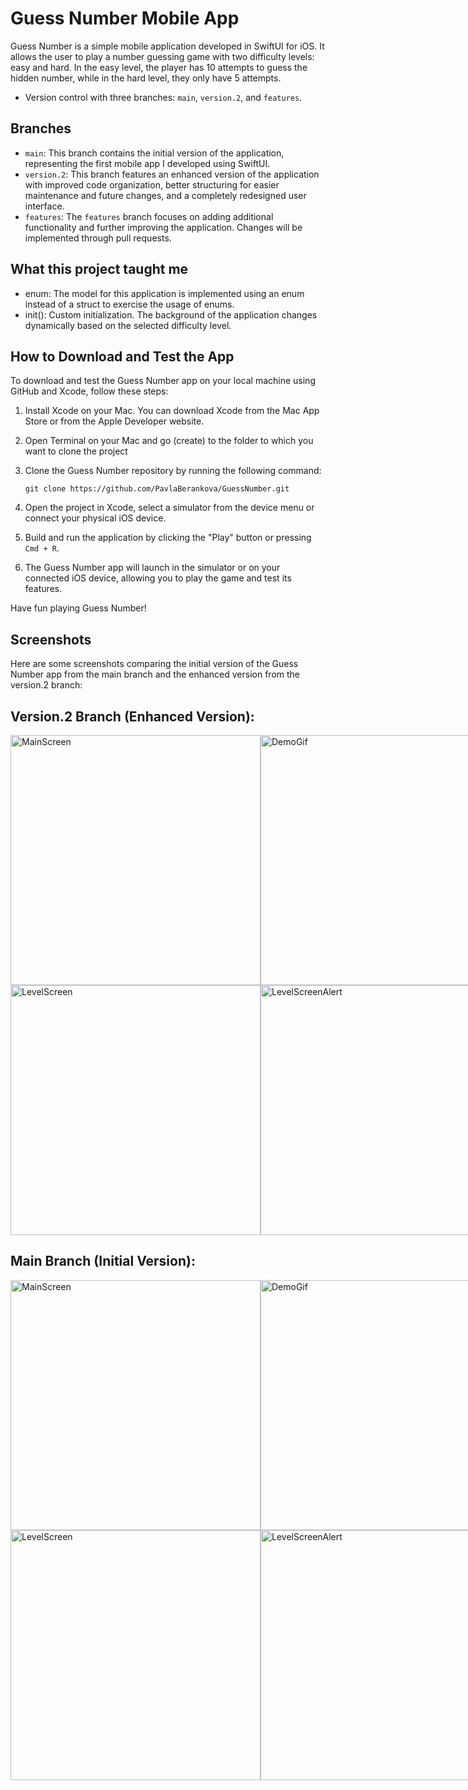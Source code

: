# Guess Number Mobile App

Guess Number is a simple mobile application developed in SwiftUI for iOS. It allows the user to play a number guessing game with two difficulty levels: easy and hard. In the easy level, the player has 10 attempts to guess the hidden number, while in the hard level, they only have 5 attempts.


- Version control with three branches: `main`, `version.2`, and `features`.

## Branches

- `main`: This branch contains the initial version of the application, representing the first mobile app I developed using SwiftUI.
- `version.2`: This branch features an enhanced version of the application with improved code organization, better structuring for easier maintenance and future changes, and a completely redesigned user interface.
- `features`: The `features` branch focuses on adding additional functionality and further improving the application. Changes will be implemented through pull requests.

## What this project taught me

- enum: The model for this application is implemented using an enum instead of a struct to exercise the usage of enums.
- init(): Custom initialization. The background of the application changes dynamically based on the selected difficulty level.

## How to Download and Test the App

To download and test the Guess Number app on your local machine using GitHub and Xcode, follow these steps:

1. Install Xcode on your Mac. You can download Xcode from the Mac App Store or from the Apple Developer website.

2. Open Terminal on your Mac and go (create) to the folder to which you want to clone the project

3. Clone the Guess Number repository by running the following command:
   ```
   git clone https://github.com/PavlaBerankova/GuessNumber.git
   ```

4. Open the project in Xcode, select a simulator from the device menu or connect your physical iOS device.

5. Build and run the application by clicking the "Play" button or pressing `Cmd + R`.

6. The Guess Number app will launch in the simulator or on your connected iOS device, allowing you to play the game and test its features.

Have fun playing Guess Number!


## Screenshots

Here are some screenshots comparing the initial version of the Guess Number app from the main branch and the enhanced version from the version.2 branch:


## Version.2 Branch (Enhanced Version):

<div style="display: flex;">
  <img src="https://github.com/PavlaBerankova/GuessNumber/assets/107038196/e9daed19-df8c-4c0d-a363-7848a49aa8ad" alt="MainScreen" width="400" />
  <img src="https://github.com/PavlaBerankova/GuessNumber/assets/107038196/6d021e9f-aba0-46b2-ba68-efc8470eb282" alt="DemoGif" width="400" />
</div>

<div style="display: flex;">
  <img src="https://github.com/PavlaBerankova/GuessNumber/assets/107038196/204e3c45-8b0d-4b45-9048-ec9e76bc2dc4" alt="LevelScreen" width="400" />
  <img src="https://github.com/PavlaBerankova/GuessNumber/assets/107038196/ab90728b-121b-473e-a467-3ae0268f3291" alt="LevelScreenAlert" width="400" />
</div>


## **Main Branch (Initial Version):**

<div style="display: flex;">
  <img src="https://github.com/PavlaBerankova/GuessNumber/assets/107038196/aea7b647-7faa-4e0a-928a-3c696a89e26b" alt="MainScreen" width="400" />
  <img src="https://github.com/PavlaBerankova/GuessNumber/assets/107038196/c9a3deab-4395-4301-94b6-57dbbe613880" alt="DemoGif" width="400" />
</div>

<div style="display: flex;">
  <img src="https://github.com/PavlaBerankova/GuessNumber/assets/107038196/daeb934b-88ab-4023-a847-df151270946c" alt="LevelScreen" width="400" />
  <img src="https://github.com/PavlaBerankova/GuessNumber/assets/107038196/f74506f8-70dd-4812-ae5c-f94efff70c94" alt="LevelScreenAlert" width="400" />
</div>






